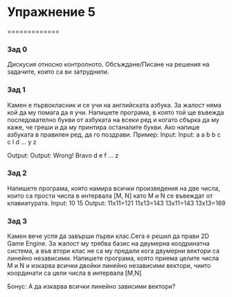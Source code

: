 # Упражнение 5

=============

### Зад 0 ###

Дискусия относно контролното. Обсъждане/Писане на решения на задачите, които са ви затруднили.

### Зад 1 ###

Камен е първокласник и се учи на английската азбука. За жалост няма кой да му помага да я учи. Напишете програма, в която той ще въвежда последователно букви от азбуката на всеки ред и когато сбърка да му каже, че греши и да му принтира останалите букви. Ако напише азбуката в правилен ред, да го поздрави.
Пример:
Input:	Input:
a	a
b	b
c	c
l	d
	...
	y
	z
	
Output:	Output:
Wrong!	Bravo
d
e
f
...
z

### Зад 2 ###
Напишете програма, която намира всички произведения на две числа, които са прости числа в интервала [M, N] като M и N се въвеждат от клавиатурата.
Input:
10 15
Output:
11x11=121
11x13=143
13x11=143
13x13=169

### Зад 3 ###
Камен вече успя да завърши първи клас.Сега е решил да прави 2D Game Engine. За жалост му трябва базис на двумерна коодринатна система, а във втори клас не са му предали кога двумерни вектори са линейно независими. Напишете програма, която приема целите числа M и N и изкарва всички двойки линейно независими вектори, чиито координати са цели числа в интервала [M,N]

Бонус: А да изкарва всички линейно зависими вектори?
